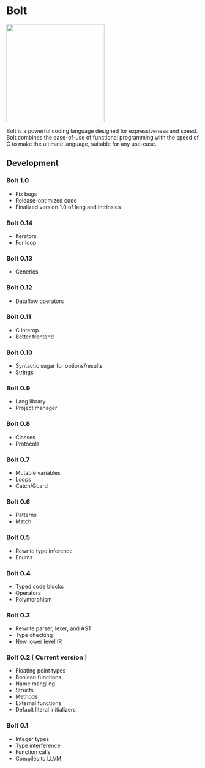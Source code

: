 # Bolt

<img src="https://github.com/pallyj/boltcc/blob/main/assets/logo.svg?raw=true" width="256" height="256"/>

Bolt is a powerful coding language designed for expressiveness and speed. Bolt combines the ease-of-use of functional programming with the speed of C to make the ultimate language, suitable for any use-case.

## Development

### Bolt 1.0

- Fix bugs
- Release-optimized code
- Finalized version 1.0 of lang and intrinsics

### Bolt 0.14

- Iterators
- For loop

### Bolt 0.13

- Generics

### Bolt 0.12

- Dataflow operators

### Bolt 0.11

- C interop
- Better frontend

### Bolt 0.10

- Syntactic sugar for options/results
- Strings

### Bolt 0.9

- Lang library
- Project manager

### Bolt 0.8

- Classes
- Protocols

### Bolt 0.7

- Mutable variables
- Loops
- Catch/Guard

### Bolt 0.6

- Patterns
- Match

### Bolt 0.5

- Rewrite type inference
- Enums

### Bolt 0.4

- Typed code blocks
- Operators
- Polymorphism

### Bolt 0.3

- Rewrite parser, lexer, and AST
- Type checking
- New lower level IR

### Bolt 0.2 [ Current version ]

- Floating point types
- Boolean functions
- Name mangling
- Structs
- Methods
- External functions
- Default literal initializers

### Bolt 0.1

- Integer types
- Type interference
- Function calls
- Compiles to LLVM